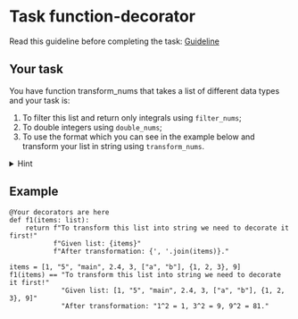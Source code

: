 # Task function-decorator

Read this guideline before completing the task:
[Guideline](https://github.com/ketstap162/tasks-guideline)

## Your task
You have function transform_nums that takes a list of different data types and your task is:
1. To filter this list and return only integrals using `filter_nums`;
2. To double integers using `double_nums`;
3. To use the format which you can see in the example below and transform your list in string using `transform_nums`.


<details>
<summary>Hint</summary>
You should make your given functions <code>filter_nums</code>, <code>double_nums</code> and <code>transform_nums</code> as decorators for your main function <code>f1</code> and use them in a proper order.
</details>

## Example
```
@Your decorators are here
def f1(items: list):
    return f"To transform this list into string we need to decorate it first!"
           f"Given list: {items}"
           f"After transformation: {', '.join(items)}."

items = [1, "5", "main", 2.4, 3, ["a", "b"], {1, 2, 3}, 9]
f1(items) == "To transform this list into string we need to decorate it first!"
             "Given list: [1, "5", "main", 2.4, 3, ["a", "b"], {1, 2, 3}, 9]"
             "After transformation: "1^2 = 1, 3^2 = 9, 9^2 = 81."
```